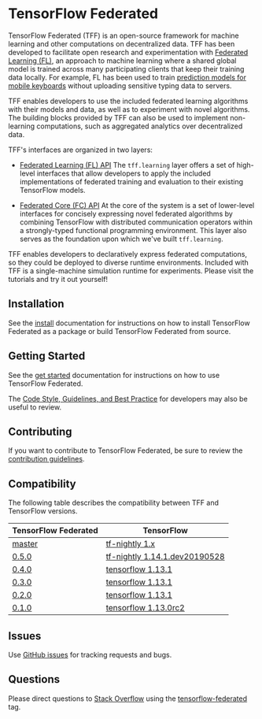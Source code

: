 <!-- Please keep the content of this file in sync with docs/_index.yaml -->

# TensorFlow Federated

TensorFlow Federated (TFF) is an open-source framework for machine learning and
other computations on decentralized data. TFF has been developed to facilitate
open research and experimentation with
[Federated Learning (FL)](https://ai.googleblog.com/2017/04/federated-learning-collaborative.html),
an approach to machine learning where a shared global model is trained across
many participating clients that keep their training data locally. For example,
FL has been used to train
[prediction models for mobile keyboards](https://arxiv.org/abs/1811.03604)
without uploading sensitive typing data to servers.

TFF enables developers to use the included federated learning algorithms with
their models and data, as well as to experiment with novel algorithms. The
building blocks provided by TFF can also be used to implement non-learning
computations, such as aggregated analytics over decentralized data.

TFF's interfaces are organized in two layers:

* [Federated Learning (FL) API](docs/federated_learning.md)
  The `tff.learning` layer offers a set of high-level interfaces that allow
  developers to apply the included implementations of federated training and
  evaluation to their existing TensorFlow models.

* [Federated Core (FC) API](docs/federated_core.md)
  At the core of the system is a set of lower-level interfaces for concisely
  expressing novel federated algorithms by combining TensorFlow with distributed
  communication operators within a strongly-typed functional programming
  environment. This layer also serves as the foundation upon which we've built
  `tff.learning`.

TFF enables developers to declaratively express federated computations, so they
could be deployed to diverse runtime environments. Included with TFF is a
single-machine simulation runtime for experiments. Please visit the
tutorials and try it out yourself!

## Installation

See the [install](docs/install.md) documentation for instructions on how to
install TensorFlow Federated as a package or build TensorFlow Federated from
source.

## Getting Started

See the [get started](docs/get_started.md) documentation for instructions on
how to use TensorFlow Federated.

The
[Code Style, Guidelines, and Best Practice](CONTRIBUTING.md#code-style-guidelines-and-best-practices)
for developers may also be useful to review.

## Contributing

If you want to contribute to TensorFlow Federated, be sure to review the
[contribution guidelines](CONTRIBUTING.md).

## Compatibility

The following table describes the compatibility between TFF and TensorFlow
versions.

| TensorFlow Federated                                         | TensorFlow                                                                               |
|--------------------------------------------------------------|------------------------------------------------------------------------------------------|
| [master](https://github.com/tensorflow/federated)            | [tf-nightly 1.x](https://pypi.org/project/tf-nightly/)                                   |
| [0.5.0](https://github.com/tensorflow/federated/tree/v0.5.0) | [tf-nightly 1.14.1.dev20190528](https://pypi.org/project/tf-nightly/1.14.1.dev20190528/) |
| [0.4.0](https://github.com/tensorflow/federated/tree/v0.4.0) | [tensorflow 1.13.1](https://pypi.org/project/tensorflow/1.13.1)                          |
| [0.3.0](https://github.com/tensorflow/federated/tree/v0.3.0) | [tensorflow 1.13.1](https://pypi.org/project/tensorflow/1.13.1)                          |
| [0.2.0](https://github.com/tensorflow/federated/tree/v0.2.0) | [tensorflow 1.13.1](https://pypi.org/project/tensorflow/1.13.1)                          |
| [0.1.0](https://github.com/tensorflow/federated/tree/v0.1.0) | [tensorflow 1.13.0rc2](https://pypi.org/project/tensorflow/1.13.0rc0/)                   |

## Issues

Use [GitHub issues](https://github.com/tensorflow/federated/issues) for tracking
requests and bugs.

## Questions

Please direct questions to [Stack Overflow](https://stackoverflow.com) using the
[tensorflow-federated](https://stackoverflow.com/questions/tagged/tensorflow-federated)
tag.
